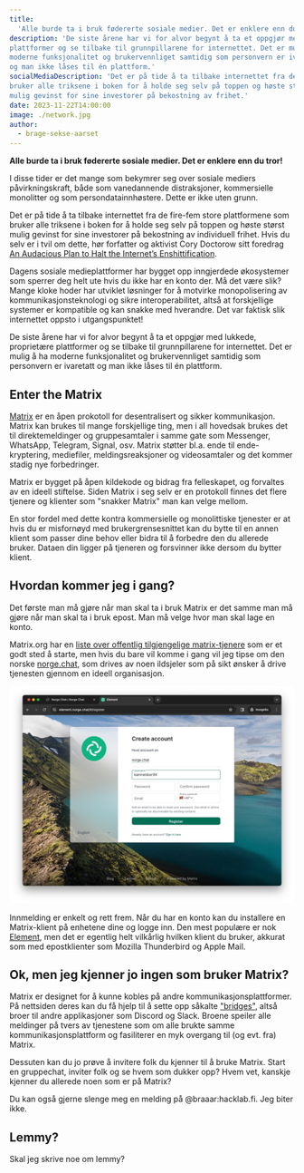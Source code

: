 ```yaml
---
title:
  'Alle burde ta i bruk fødererte sosiale medier. Det er enklere enn du tror!'
description: 'De siste årene har vi for alvor begynt å ta et oppgjør med lukkede, proprietære
plattformer og se tilbake til grunnpillarene for internettet. Det er mulig å få
moderne funksjonalitet og brukervennliget samtidig som personvern er ivaretatt
og man ikke låses til én plattform.'
socialMediaDescription: 'Det er på tide å ta tilbake internettet fra de fire-fem store plattformene som
bruker alle triksene i boken for å holde seg selv på toppen og høste størst
mulig gevinst for sine investorer på bekostning av frihet.'
date: 2023-11-22T14:00:00
image: ./network.jpg
author:
  - brage-sekse-aarset
---
```


**Alle burde ta i bruk fødererte sosiale medier. Det er enklere enn du tror!**

I disse tider er det mange som bekymrer seg over sosiale mediers
påvirkningskraft, både som vanedannende distraksjoner, kommersielle monolitter
og som persondatainnhøstere. Dette er ikke uten grunn.

[cory-foredrag]: https://youtu.be/rimtaSgGz_4?si=rzJPn9Pn1yYcQE2u

Det er på tide å ta tilbake internettet fra de fire-fem store plattformene som
bruker alle triksene i boken for å holde seg selv på toppen og høste størst
mulig gevinst for sine investorer på bekostning av individuell frihet. Hvis du
selv er i tvil om dette, hør forfatter og aktivist Cory Doctorow sitt foredrag
[An Audacious Plan to Halt the Internet’s Enshittification](cory-foredrag).

Dagens sosiale medieplattformer har bygget opp inngjerdede økosystemer som
sperrer deg helt ute hvis du ikke har en konto der. Må det være slik? Mange
kloke hoder har utviklet løsninger for å motvirke monopolisering av
kommunikasjonsteknologi og sikre interoperabilitet, altså at forskjellige
systemer er kompatible og kan snakke med hverandre. Det var faktisk slik
internettet oppsto i utgangspunktet!

De siste årene har vi for alvor begynt å ta et oppgjør med lukkede, proprietære
plattformer og se tilbake til grunnpillarene for internettet. Det er mulig å ha
moderne funksjonalitet og brukervennliget samtidig som personvern er ivaretatt
og man ikke låses til én plattform.

## Enter the Matrix

[Matrix](https://matrix.org/about/) er en åpen prokotoll for desentralisert og
sikker kommunikasjon. Matrix kan brukes til mange forskjellige ting, men i all
hovedsak brukes det til direktemeldinger og gruppesamtaler i samme gate som
Messenger, WhatsApp, Telegram, Signal, osv. Matrix støtter bl.a. ende til
ende-kryptering, mediefiler, meldingsreaksjoner og videosamtaler og det kommer
stadig nye forbedringer.

Matrix er bygget på åpen kildekode og bidrag fra felleskapet, og forvaltes av en
ideell stiftelse. Siden Matrix i seg selv er en protokoll finnes det flere
tjenere og klienter som "snakker Matrix" man kan velge mellom.

En stor fordel med dette kontra kommersielle og monolittiske tjenester er at
hvis du er misfornøyd med brukergrensesnittet kan du bytte til en annen klient
som passer dine behov eller bidra til å forbedre den du allerede bruker. Dataen
din ligger på tjeneren og forsvinner ikke dersom du bytter klient.

<!--
Matrix støtter noe som kalles "spaces", som ligner på Discord-tjenere eller
Slack-tjenere og lar deg organisere et større felleskap som består av flere
samtalerom. Teknologien er moden for å bytte ut Discord og Slack om man bare tør
og det vil bare bli bedre og bedre med tiden, og hvis du er misfornøyd med
grensesnittet er det tross alt ikke verre enn å bytte til en annen klient, bidra
til å forbedre den eller lage din egen.
-->

## Hvordan kommer jeg i gang?

Det første man må gjøre når man skal ta i bruk Matrix er det samme man må gjøre
når man skal ta i bruk epost. Man må velge hvor man skal lage en konto.

Matrix.org har en
[liste over offentlig tilgjengelige matrix-tjenere](https://servers.joinmatrix.org/)
som er et godt sted å starte, men hvis du bare vil komme i gang vil jeg tipse om
den norske [norge.chat](https://norge.chat/), som drives av noen ildsjeler som
på sikt ønsker å drive tjenesten gjennom en ideell organisasjon.

![norge.chat-signup](./bli-medlem.jpg)

<!--
Selv har jeg Matrix-konto gjennom hacklab.fi som er paraplyorganisasjonen hvor
[mitt lokale hackerspace](https://xn--jyvskyl-7wae.hacklab.fi/) er medlem.
Bedrifter, foreninger og forbund er gode institusjoner for å drifte
Matrix-tjenere, da de har en naturlig interesse av å koble folk sammen.
-->

Innmelding er enkelt og rett frem. Når du har en konto kan du installere en
Matrix-klient på enhetene dine og logge inn. Den mest populære er nok
[Element](https://element.io/), men det er egentlig helt vilkårlig hvilken
klient du bruker, akkurat som med epostklienter som Mozilla Thunderbird og Apple
Mail.

## Ok, men jeg kjenner jo ingen som bruker Matrix?

Matrix er designet for å kunne kobles på andre kommunikasjonsplattformer. På
nettsiden deres kan du få hjelp til å sette opp såkalte
["bridges"](https://matrix.org/ecosystem/bridges), altså broer til andre
applikasjoner som Discord og Slack. Broene speiler alle meldinger på tvers av
tjenestene som om alle brukte samme kommunikasjonsplattform og fasiliterer en
myk overgang til (og evt. fra) Matrix.

Dessuten kan du jo prøve å invitere folk du kjenner til å bruke Matrix. Start en
gruppechat, inviter folk og se hvem som dukker opp? Hvem vet, kanskje kjenner du
allerede noen som er på Matrix?

Du kan også gjerne slenge meg en melding på @braaar:hacklab.fi. Jeg biter ikke.

## Lemmy?

Skal jeg skrive noe om lemmy?
